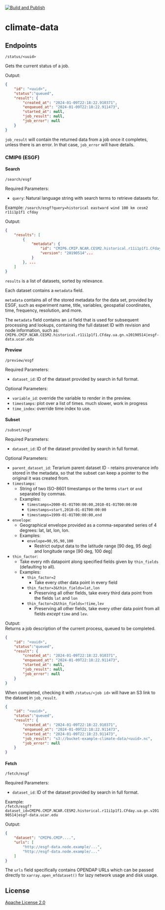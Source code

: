 [![Build and Publish](https://github.com/DARPA-ASKEM/climate-data/actions/workflows/publish.yaml/badge.svg?event=push)](https://github.com/DARPA-ASKEM/climate-data/actions/workflows/publish.yaml)

# climate-data 

## Endpoints

`/status/<uuid>`

Gets the current status of a job. 

Output:

```json
{
    "id": "<uuid>",
    "status":"queued",
    "result": {
        "created_at": "2024-01-09T22:18:22.910371",
        "enqueued_at": "2024-01-09T22:18:22.911473",
        "started_at": null,
        "job_result": null,
        "job_error": null
    }
}
```

`job_result` will contain the returned data from a job once it completes, unless there is an error. In that case, `job_error` will have details. 


### CMIP6 (ESGF)

#### Search

`/search/esgf`

Required Parameters:
  * `query`: Natural language string with search terms to retrieve datasets for. 

Example: `/search/esgf?query=historical eastward wind 100 km cesm2 r11i1p1f1 cfday`

Output:  
```json
{
    "results": [
        {
            "metadata": {
                "id": "CMIP6.CMIP.NCAR.CESM2.historical.r11i1p1f1.CFday.ua.gn.v20190514|aims3.llnl.gov",
                "version": "20190514"...
            }
        }, ...
    ]
}
```

`results` is a list of datasets, sorted by relevance. 

Each dataset contains a `metadata` field. 

`metadata` contains all of the stored metadata for the data set, provided by ESGF, such as experiment name, title, variables, geospatial coordinates, time, frequency, resolution, and more. 

The `metadata` field contains an `id` field that is used for subsequent processing and lookups, containing the full dataset ID with revision and node information, such as: `CMIP6.CMIP.NCAR.CESM2.historical.r11i1p1f1.CFday.ua.gn.v20190514|esgf-data.ucar.edu`

#### Preview

`/preview/esgf`

Required Parameters:
  * `dataset_id`: ID of the dataset provided by search in full format. 

Optional Parameters:
  * `variable_id`: override the variable to render in the preview. 
  * `timestamps`: plot over a list of times. much slower, work in progress 
  * `time_index`: override time index to use. 


#### Subset 

`/subset/esgf`

Required Parameters:
  * `dataset_id`: ID of the dataset provided by search in full format. 

Optional Parameters:
  * `parent_dataset_id`: Terarium parent dataset ID - retains provenance info stored in the metadata, so that the subset can keep a pointer to the original it was created from.
  * `timestamps`: 
    * String of two ISO-8601 timestamps or the terms `start` or `end` separated by commas.
    * Examples:
      * `timestamps=2000-01-01T00:00:00,2010-01-01T00:00:00`
      * `timestamps=start,2010-01-01T00:00:00`
      * `timestamps=1999-01-01T00:00:00,end`
  * `envelope`:
    * Geographical envelope provided as a comma-separated series of 4 degrees: lat, lat, lon, lon. 
    * Examples:
      * `envelope=90,95,90,100`
        * Restrict output data to the latitude range [90 deg, 95 deg] and longitude range [90 deg, 100 deg]
  * `thin_factor`:
    * Take every nth datapoint along specified fields given by `thin_fields` (defaulting to all).
    * Examples:
      * `thin_factor=2`
        * Take every other data point in every field
      * `thin_factor=3&thin_fields=lat,lon`
        * Preserving all other fields, take every third data point from the fields `lat` and `lon`
      * `thin_factor=2&thin_fields=!time,lev`
        * Preserving all other fields, take every other data point from all fields *except* `time` and `lev`. 

Output:  
Returns a job description of the current process, queued to be completed. 

```json
{
    "id": "<uuid>",
    "status":"queued",
    "result": {
        "created_at": "2024-01-09T22:18:22.910371",
        "enqueued_at": "2024-01-09T22:18:22.911473",
        "started_at": null,
        "job_result": null,
        "job_error": null
    }
}
```

When completed, checking it with `/status/<job id>` will have an S3 link to the dataset in `job_result`.

```json
{
    "id": "<uuid>",
    "status":"queued",
    "result": {
        "created_at": "2024-01-09T22:18:22.910371",
        "enqueued_at": "2024-01-09T22:18:22.911473",
        "started_at": "2024-01-09T22:18:23.911473",
        "job_result": "s3://bucket-example-climate-data/<uuid>.nc",
        "job_error": null
    }
}
```

#### Fetch

`/fetch/esgf`  

Required Parameters:
  * `dataset_id`: ID of the dataset provided by search in full format. 

Example:  
`/fetch/esgf?dataset_id=CMIP6.CMIP.NCAR.CESM2.historical.r11i1p1f1.CFday.ua.gn.v20190514|esgf-data.ucar.edu`  

Output:
```json
{
    "dataset": "CMIP6.CMIP....",
    "urls": [
        "http://esgf-data.node.example/...",
        "http://esgf-data.node.example/..."
    ]
}
```

The `urls` field specifically contains OPENDAP URLs which can be passed directly to `xarray.open_mfdataset()` for lazy network usage and disk usage. 

## License

[Apache License 2.0](LICENSE)
